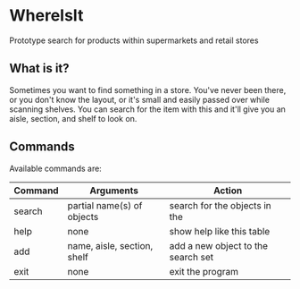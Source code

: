 # WhereIsIt
Prototype search for products within supermarkets and retail stores

## What is it?
Sometimes you want to find something in a store. You've never been there, or you don't know the layout, or it's small and easily passed over while scanning shelves. You can search for the item with this and it'll give you an aisle, section, and shelf to look on.

## Commands
Available commands are:

|Command|Arguments|Action|
|---|---|---|
|search|partial name(s) of objects|search for the objects in the |search set, and report all known matches|
|help|none|show help like this table|
|add|name, aisle, section, shelf|add a new object to the search set|
exit|none|exit the program|
